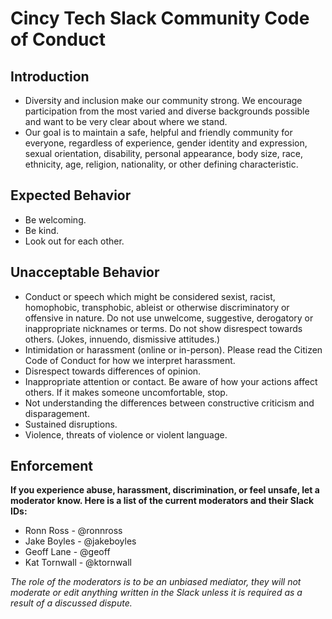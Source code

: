 # Cincy Tech Slack Community Code of Conduct

## Introduction

- Diversity and inclusion make our community strong. We encourage participation from the most varied and diverse backgrounds possible and want to be very clear about where we stand.
- Our goal is to maintain a safe, helpful and friendly community for everyone, regardless of experience, gender identity and expression, sexual orientation, disability, personal appearance, body size, race, ethnicity, age, religion, nationality, or other defining characteristic.

## Expected Behavior

- Be welcoming.
- Be kind.
- Look out for each other.

## Unacceptable Behavior

- Conduct or speech which might be considered sexist, racist, homophobic, transphobic, ableist or otherwise discriminatory or offensive in nature.
Do not use unwelcome, suggestive, derogatory or inappropriate nicknames or terms.
Do not show disrespect towards others. (Jokes, innuendo, dismissive attitudes.)
- Intimidation or harassment (online or in-person). Please read the Citizen Code of Conduct for how we interpret harassment.
- Disrespect towards differences of opinion.
- Inappropriate attention or contact. Be aware of how your actions affect others. If it makes someone uncomfortable, stop.
- Not understanding the differences between constructive criticism and disparagement.
- Sustained disruptions.
- Violence, threats of violence or violent language.

## Enforcement

**If you experience abuse, harassment, discrimination, or feel unsafe, let a moderator know. Here is a list of the current moderators and their Slack IDs:**

* Ronn Ross - @ronnross
* Jake Boyles - @jakeboyles
* Geoff Lane - @geoff
* Kat Tornwall - @ktornwall

*The role of the moderators is to be an unbiased mediator, they will not moderate or edit anything written in the Slack unless it is required as a result of a discussed dispute.*

